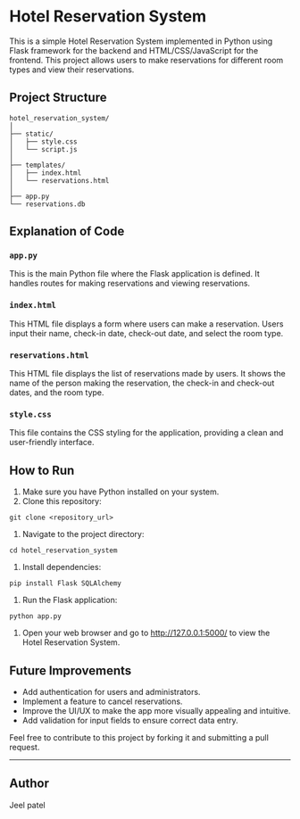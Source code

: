 # Hotel Reservation System

This is a simple Hotel Reservation System implemented in Python using Flask framework for the backend and HTML/CSS/JavaScript for the frontend. This project allows users to make reservations for different room types and view their reservations.

## Project Structure

```
hotel_reservation_system/
│
├── static/
│   ├── style.css
│   └── script.js
│
├── templates/
│   ├── index.html
│   └── reservations.html
│
├── app.py
└── reservations.db

```

## Explanation of Code

### `app.py`

This is the main Python file where the Flask application is defined. It handles routes for making reservations and viewing reservations.

### `index.html`

This HTML file displays a form where users can make a reservation. Users input their name, check-in date, check-out date, and select the room type.

### `reservations.html`

This HTML file displays the list of reservations made by users. It shows the name of the person making the reservation, the check-in and check-out dates, and the room type.

### `style.css`

This file contains the CSS styling for the application, providing a clean and user-friendly interface.

## How to Run

1. Make sure you have Python installed on your system.
2. Clone this repository:

```
git clone <repository_url>

```

1. Navigate to the project directory:

```
cd hotel_reservation_system

```

1. Install dependencies:

```
pip install Flask SQLAlchemy

```

1. Run the Flask application:

```
python app.py

```

1. Open your web browser and go to http://127.0.0.1:5000/ to view the Hotel Reservation System.

## Future Improvements

- Add authentication for users and administrators.
- Implement a feature to cancel reservations.
- Improve the UI/UX to make the app more visually appealing and intuitive.
- Add validation for input fields to ensure correct data entry.

Feel free to contribute to this project by forking it and submitting a pull request.

---

## Author

Jeel patel
